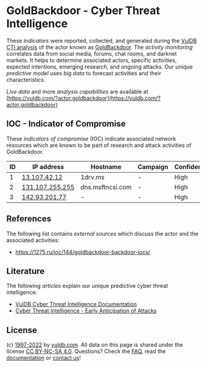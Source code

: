 # GoldBackdoor - Cyber Threat Intelligence

These _indicators_ were reported, collected, and generated during the [VulDB CTI analysis](https://vuldb.com/?kb.cti) of the actor known as [GoldBackdoor](https://vuldb.com/?actor.goldbackdoor). The _activity monitoring_ correlates data from social media, forums, chat rooms, and darknet markets. It helps to determine associated actors, specific activities, expected intentions, emerging research, and ongoing attacks. Our unique _predictive model_ uses _big data_ to forecast activities and their characteristics.

_Live data_ and more _analysis capabilities_ are available at [https://vuldb.com/?actor.goldbackdoor](https://vuldb.com/?actor.goldbackdoor)

## IOC - Indicator of Compromise

These _indicators of compromise_ (IOC) indicate associated network resources which are known to be part of research and attack activities of GoldBackdoor.

ID | IP address | Hostname | Campaign | Confidence
-- | ---------- | -------- | -------- | ----------
1 | [13.107.42.12](https://vuldb.com/?ip.13.107.42.12) | 1drv.ms | - | High
2 | [131.107.255.255](https://vuldb.com/?ip.131.107.255.255) | dns.msftncsi.com | - | High
3 | [142.93.201.77](https://vuldb.com/?ip.142.93.201.77) | - | - | High

## References

The following list contains _external sources_ which discuss the actor and the associated activities:

* https://1275.ru/ioc/144/goldbackdoor-backdoor-iocs/

## Literature

The following _articles_ explain our unique predictive cyber threat intelligence:

* [VulDB Cyber Threat Intelligence Documentation](https://vuldb.com/?kb.cti)
* [Cyber Threat Intelligence - Early Anticipation of Attacks](https://www.scip.ch/en/?labs.20201022)

## License

(c) [1997-2022](https://vuldb.com/?kb.changelog) by [vuldb.com](https://vuldb.com/?kb.about). All data on this page is shared under the license [CC BY-NC-SA 4.0](https://creativecommons.org/licenses/by-nc-sa/4.0/). Questions? Check the [FAQ](https://vuldb.com/?kb.faq), read the [documentation](https://vuldb.com/?kb) or [contact us](https://vuldb.com/?contact)!
